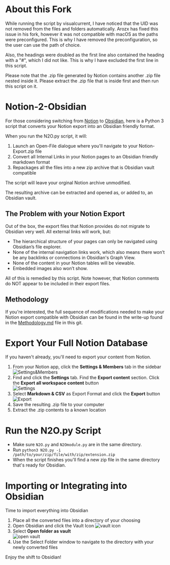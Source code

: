 # About this Fork
While running the script by visualcurrent, I have noticed that the UID was not removed from the files and folders automatically. Arozx has fixed this issue in his fork, however it was not compatible with macOS as the paths were preconfigured. This is why I have removed the preconfiguration, so the user can use the path of choice.

Also, the headings were doubled as the first line also contained the heading with a "#", which I did not like. This is why I have excluded the first line in this script.

Please note that the .zip file generated by Notion contains another .zip file nested inside it. Please extract the .zip file that is inside first and then run this script on it.
# Notion-2-Obsidian

For those considering switching from [Notion](https://www.notion.so/) to [Obsidian](https://obsidian.md/), here is a Python 3 script that converts your Notion export into an Obsidian friendly format. 

When you run the N2O.py script, it will:
1. Launch an Open-File dialogue where you'll navigate to your Notion-Export.zip file
2. Convert all Internal Links in your Notion pages to an Obsidian friendly markdown format
3. Repackages all the files into a new zip archive that is Obsidian vault compatible

The script will leave your orginal Notion archive unmodified. 

The resulting archive can be extracted and opened as, or added to, an Obsidian vault.

## The Problem with your Notion Export
Out of the box, the export files that Notion provides do not migrate to Obsidian very well. All external links will work, but:

- The hierarchical structure of your pages can only be navigated using Obsidian’s file explorer. 
- None of the internal navigation links work, which also means there won’t be any backlinks or connections in Obsidian's Graph View. 
- None of the content in your Notion tables will be viewable.  
- Embedded images also won’t show. 

All of this is remedied by this script. Note however, that Notion comments do NOT appear to be included in their export files.

## Methodology

If you're interested, the full sequence of modifications needed to make your Notion export compatible with Obsidian can be found in the write-up found in the [Methodology.md](METHODOLOGY.md) file in this git.


# Export Your Full Notion Database
If you haven't already, you'll need to export your content from Notion.

1.  From your Notion app, click the **Settings & Members** tab in the sidebar  
![Settings&Members](media/export1.png)
2.  Find and click the **Settings** tab. Find the **Export content** section. Click the **Export all workspace content** button  
![Settings](media/export2.png)
3.  Select **Markdown & CSV** as Export Format and click the **Export** button  
![Export](media/export3.png)
4.  Save the resulting .zip file to your computer
5.  Extract the .zip contents to a known location

# Run the N2O.py Script
- Make sure `N2O.py` and `N2Omodule.py` are in the same directory.
- Run `python3 N2O.py -i /path/to/your/zip/file/with/zip/extension.zip`
- When the script finishes you'll find a new zip file in the same directory that's ready for Obsidian.

# Importing or Integrating into Obsidian

Time to import everything into Obsidian

1.  Place all the converted files into a directory of your choosing
2.  Open Obsidian and click the Vault Icon ![vault icon](media/vaulticon.png)
3.  Select **Open folder as vault**  
![open vault](media/vault.png)
4.  Use the Select Folder window to navigate to the directory with your newly converted files
  
Enjoy the shift to Obsidian!
